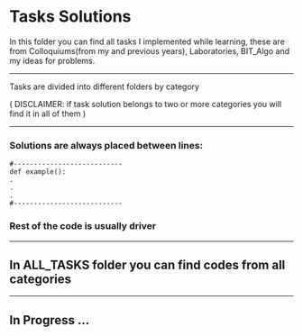 # Tasks Solutions
In this folder you can find all tasks I implemented while learning, these are from Colloquiums(from my and previous years), Laboratories, BIT_Algo and my ideas for problems.
***
Tasks are divided into different folders by category 

( DISCLAIMER: if task solution belongs to two or more categories you will find it in all of them )
***
### Solutions are always placed between lines:
```
#---------------------------
def example():
.
.
.
#---------------------------
```
### Rest of the code is usually driver
***

## In ALL_TASKS folder you can find codes from all categories

---


## In Progress ... 
